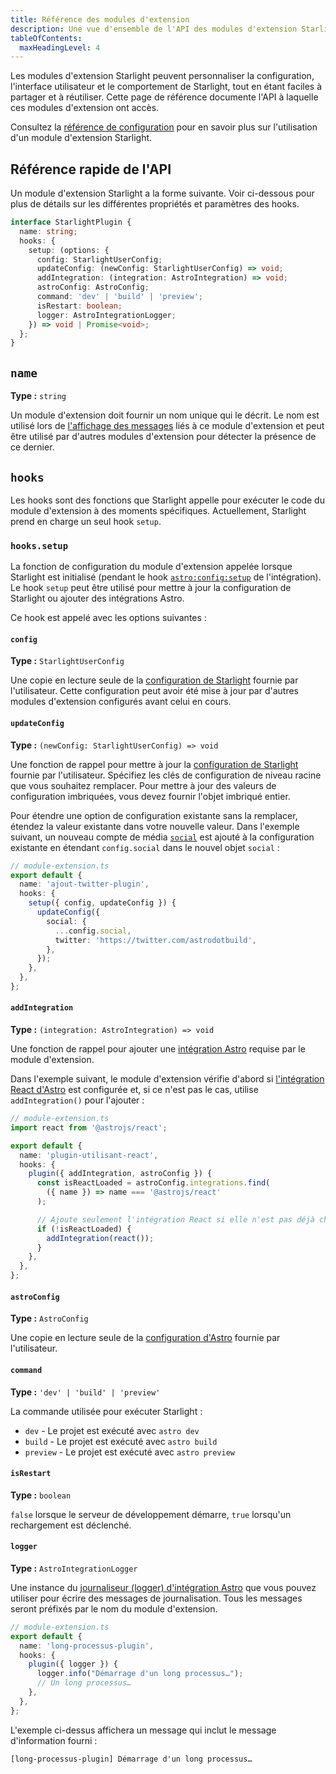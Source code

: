 ```yaml
---
title: Référence des modules d'extension
description: Une vue d'ensemble de l'API des modules d'extension Starlight.
tableOfContents:
  maxHeadingLevel: 4
---
```


Les modules d'extension Starlight peuvent personnaliser la configuration, l'interface utilisateur et le comportement de Starlight, tout en étant faciles à partager et à réutiliser.
Cette page de référence documente l'API à laquelle ces modules d'extension ont accès.

Consultez la [référence de configuration](/fr/reference/configuration/#plugins) pour en savoir plus sur l'utilisation d'un module d'extension Starlight.

## Référence rapide de l'API

Un module d'extension Starlight a la forme suivante.
Voir ci-dessous pour plus de détails sur les différentes propriétés et paramètres des hooks.

```ts
interface StarlightPlugin {
  name: string;
  hooks: {
    setup: (options: {
      config: StarlightUserConfig;
      updateConfig: (newConfig: StarlightUserConfig) => void;
      addIntegration: (integration: AstroIntegration) => void;
      astroConfig: AstroConfig;
      command: 'dev' | 'build' | 'preview';
      isRestart: boolean;
      logger: AstroIntegrationLogger;
    }) => void | Promise<void>;
  };
}
```

## `name`

**Type :** `string`

Un module d'extension doit fournir un nom unique qui le décrit. Le nom est utilisé lors de [l'affichage des messages](#logger) liés à ce module d'extension et peut être utilisé par d'autres modules d'extension pour détecter la présence de ce dernier.

## `hooks`

Les hooks sont des fonctions que Starlight appelle pour exécuter le code du module d'extension à des moments spécifiques. Actuellement, Starlight prend en charge un seul hook `setup`.

### `hooks.setup`

La fonction de configuration du module d'extension appelée lorsque Starlight est initialisé (pendant le hook [`astro:config:setup`](https://docs.astro.build/fr/reference/integrations-reference/#astroconfigsetup) de l'intégration).
Le hook `setup` peut être utilisé pour mettre à jour la configuration de Starlight ou ajouter des intégrations Astro.

Ce hook est appelé avec les options suivantes :

#### `config`

**Type :** `StarlightUserConfig`

Une copie en lecture seule de la [configuration de Starlight](/fr/reference/configuration) fournie par l'utilisateur.
Cette configuration peut avoir été mise à jour par d'autres modules d'extension configurés avant celui en cours.

#### `updateConfig`

**Type :** `(newConfig: StarlightUserConfig) => void`

Une fonction de rappel pour mettre à jour la [configuration de Starlight](/fr/reference/configuration) fournie par l'utilisateur.
Spécifiez les clés de configuration de niveau racine que vous souhaitez remplacer.
Pour mettre à jour des valeurs de configuration imbriquées, vous devez fournir l'objet imbriqué entier.

Pour étendre une option de configuration existante sans la remplacer, étendez la valeur existante dans votre nouvelle valeur.
Dans l'exemple suivant, un nouveau compte de média [`social`](/fr/reference/configuration/#social) est ajouté à la configuration existante en étendant `config.social` dans le nouvel objet `social` :

```ts {6-11}
// module-extension.ts
export default {
  name: 'ajout-twitter-plugin',
  hooks: {
    setup({ config, updateConfig }) {
      updateConfig({
        social: {
          ...config.social,
          twitter: 'https://twitter.com/astrodotbuild',
        },
      });
    },
  },
};
```

#### `addIntegration`

**Type :** `(integration: AstroIntegration) => void`

Une fonction de rappel pour ajouter une [intégration Astro](https://docs.astro.build/fr/reference/integrations-reference/) requise par le module d'extension.

Dans l'exemple suivant, le module d'extension vérifie d'abord si [l'intégration React d'Astro](https://docs.astro.build/fr/guides/integrations-guide/react/) est configurée et, si ce n'est pas le cas, utilise `addIntegration()` pour l'ajouter :

```ts {14} "addIntegration,"
// module-extension.ts
import react from '@astrojs/react';

export default {
  name: 'plugin-utilisant-react',
  hooks: {
    plugin({ addIntegration, astroConfig }) {
      const isReactLoaded = astroConfig.integrations.find(
        ({ name }) => name === '@astrojs/react'
      );

      // Ajoute seulement l'intégration React si elle n'est pas déjà chargée.
      if (!isReactLoaded) {
        addIntegration(react());
      }
    },
  },
};
```

#### `astroConfig`

**Type :** `AstroConfig`

Une copie en lecture seule de la [configuration d'Astro](https://docs.astro.build/fr/reference/configuration-reference/) fournie par l'utilisateur.

#### `command`

**Type :** `'dev' | 'build' | 'preview'`

La commande utilisée pour exécuter Starlight :

- `dev` - Le projet est exécuté avec `astro dev`
- `build` - Le projet est exécuté avec `astro build`
- `preview` - Le projet est exécuté avec `astro preview`

#### `isRestart`

**Type :** `boolean`

`false` lorsque le serveur de développement démarre, `true` lorsqu'un rechargement est déclenché.

#### `logger`

**Type :** `AstroIntegrationLogger`

Une instance du [journaliseur (logger) d'intégration Astro](https://docs.astro.build/fr/reference/integrations-reference/#astrointegrationlogger) que vous pouvez utiliser pour écrire des messages de journalisation.
Tous les messages seront préfixés par le nom du module d'extension.

```ts {6}
// module-extension.ts
export default {
  name: 'long-processus-plugin',
  hooks: {
    plugin({ logger }) {
      logger.info("Démarrage d'un long processus…");
      // Un long processus…
    },
  },
};
```

L'exemple ci-dessus affichera un message qui inclut le message d'information fourni :

```plaintext frame="terminal"
[long-processus-plugin] Démarrage d'un long processus…
```

